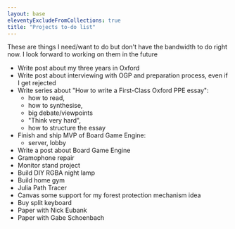 ```yaml
---
layout: base
eleventyExcludeFromCollections: true
title: "Projects to-do list"
---
```


These are things I need/want to do but don't have the bandwidth to do right now.
I look forward to working on them in the future

- Write post about my three years in Oxford
- Write post about interviewing with OGP and preparation process, even if I get rejected
- Write series about "How to write a First-Class Oxford PPE essay":
  - how to read,
  - how to synthesise,
  - big debate/viewpoints
  - "Think very hard",
  - how to structure the essay
- Finish and ship MVP of Board Game Engine:
  - server, lobby
- Write a post about Board Game Engine
- Gramophone repair
- Monitor stand project
- Build DIY RGBA night lamp
- Build home gym
- Julia Path Tracer
- Canvas some support for my forest protection mechanism idea
- Buy split keyboard
- Paper with Nick Eubank
- Paper with Gabe Schoenbach
